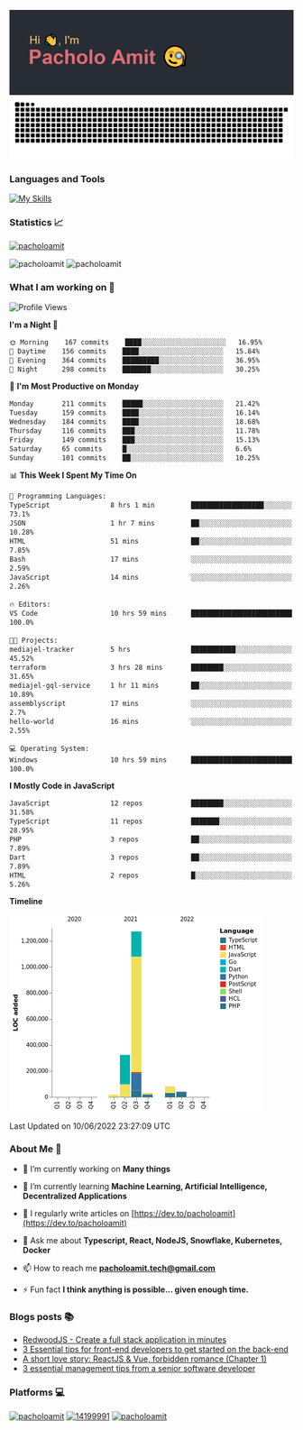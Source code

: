 <!-- <h1 align="center">Hi 👋, I'm Pacholo Amit</h1>
<h3 align="center">A jack of all trades, master of few</h3> -->

[![MasterHead](./assets/header-one.png)](https://github.com/pacholoamit)
![Github snake svg](https://raw.githubusercontent.com/pacholoamit/pacholoamit/snake-svg/github-contribution-grid-snake.svg)

<h3 align="left">Languages and Tools</h3>

[![My Skills](https://skillicons.dev/icons?i=ts,nodejs,aws,gcp,apollo,prisma,graphql,bash,dart,react,redis,py,docker,kubernetes,express,nestjs,firebase,flutter,go,git,github,grafana,linux,materialui,mongodb,mysql,postgres,supabase,heroku,netlify,js,html,css,bootstrap)](https://skillicons.dev)


### Statistics 📈

<!-- TROPHIES -->
<p align="left"> <a href="https://github.com/ryo-ma/github-profile-trophy"><img src="https://github-profile-trophy.vercel.app/?username=pacholoamit&theme=onedark&rank=SECRET,SSS,SS,S,AAA,AA,A&no-frame=true" alt="pacholoamit" /></a> </p>
<!-- TROPHIES END -->

<p>
  <!-- STREAK -->
  <img align="center" src="https://github-readme-streak-stats.herokuapp.com/?user=pacholoamit&theme=onedark&hide_border=true" alt="pacholoamit" width='410' />
  <!-- STREAK END -->
  
  <!-- GITHUB STATS -->
  <img align="center" src="https://github-stats-vercel-hvrdzgk4d-pacholoamit.vercel.app/api?username=pacholoamit&show_icons=true&theme=onedark&locale=en&hide_border=true" alt="pacholoamit" width='410' />
  <!-- GITHUB STATS END -->
</p>
<!-- Top Languages -->
<!--   <img align="center" src="https://github-stats-vercel-hvrdzgk4d-pacholoamit.vercel.app/api/top-langs/?username=pacholoamit&layout=compact&theme=onedark&hide_border=true&langs_count=6" alt="pacholoamit" width='410' /> -->
<!--  Top Languages END  -->



### What I am working on 🤔

<!--START_SECTION:waka-->

![Profile Views](http://img.shields.io/badge/Profile%20Views-11-blue)


**I'm a Night 🦉** 

```text
🌞 Morning    167 commits    ████░░░░░░░░░░░░░░░░░░░░░   16.95% 
🌆 Daytime    156 commits    ████░░░░░░░░░░░░░░░░░░░░░   15.84% 
🌃 Evening    364 commits    █████████░░░░░░░░░░░░░░░░   36.95% 
🌙 Night      298 commits    ███████░░░░░░░░░░░░░░░░░░   30.25%

```
📅 **I'm Most Productive on Monday** 

```text
Monday       211 commits    █████░░░░░░░░░░░░░░░░░░░░   21.42% 
Tuesday      159 commits    ████░░░░░░░░░░░░░░░░░░░░░   16.14% 
Wednesday    184 commits    ████░░░░░░░░░░░░░░░░░░░░░   18.68% 
Thursday     116 commits    ███░░░░░░░░░░░░░░░░░░░░░░   11.78% 
Friday       149 commits    ███░░░░░░░░░░░░░░░░░░░░░░   15.13% 
Saturday     65 commits     █░░░░░░░░░░░░░░░░░░░░░░░░   6.6% 
Sunday       101 commits    ██░░░░░░░░░░░░░░░░░░░░░░░   10.25%

```


📊 **This Week I Spent My Time On** 

```text
💬 Programming Languages: 
TypeScript               8 hrs 1 min         ██████████████████░░░░░░░   73.1% 
JSON                     1 hr 7 mins         ██░░░░░░░░░░░░░░░░░░░░░░░   10.28% 
HTML                     51 mins             ██░░░░░░░░░░░░░░░░░░░░░░░   7.85% 
Bash                     17 mins             ░░░░░░░░░░░░░░░░░░░░░░░░░   2.59% 
JavaScript               14 mins             ░░░░░░░░░░░░░░░░░░░░░░░░░   2.26%

🔥 Editors: 
VS Code                  10 hrs 59 mins      █████████████████████████   100.0%

🐱‍💻 Projects: 
mediajel-tracker         5 hrs               ███████████░░░░░░░░░░░░░░   45.52% 
terraform                3 hrs 28 mins       ████████░░░░░░░░░░░░░░░░░   31.65% 
mediajel-gql-service     1 hr 11 mins        ██░░░░░░░░░░░░░░░░░░░░░░░   10.89% 
assemblyscript           17 mins             ░░░░░░░░░░░░░░░░░░░░░░░░░   2.7% 
hello-world              16 mins             ░░░░░░░░░░░░░░░░░░░░░░░░░   2.55%

💻 Operating System: 
Windows                  10 hrs 59 mins      █████████████████████████   100.0%

```

**I Mostly Code in JavaScript** 

```text
JavaScript               12 repos            ████████░░░░░░░░░░░░░░░░░   31.58% 
TypeScript               11 repos            ███████░░░░░░░░░░░░░░░░░░   28.95% 
PHP                      3 repos             ██░░░░░░░░░░░░░░░░░░░░░░░   7.89% 
Dart                     3 repos             ██░░░░░░░░░░░░░░░░░░░░░░░   7.89% 
HTML                     2 repos             █░░░░░░░░░░░░░░░░░░░░░░░░   5.26%

```


**Timeline**

![Chart not found](https://raw.githubusercontent.com/pacholoamit/pacholoamit/main/charts/bar_graph.png) 


 Last Updated on 10/06/2022 23:27:09 UTC
<!--END_SECTION:waka-->


### About Me 🤗

- 🔭 I’m currently working on **Many things**

- 🌱 I’m currently learning **Machine Learning, Artificial Intelligence, Decentralized Applications**

- 📝 I regularly write articles on [https://dev.to/pacholoamit](https://dev.to/pacholoamit)

- 💬 Ask me about **Typescript, React, NodeJS, Snowflake, Kubernetes, Docker**

- 📫 How to reach me **pacholoamit.tech@gmail.com**

- ⚡ Fun fact **I think anything is possible... given enough time.**

### Blogs posts 📚

<!-- BLOG-POST-LIST:START -->
- [RedwoodJS - Create a full stack application in minutes](https://dev.to/pacholoamit/redwoodjs-create-a-full-stack-application-in-minutes-2hff)
- [3 Essential tips for front-end developers to get started on the back-end](https://dev.to/pacholoamit/3-essential-tips-for-front-end-developers-to-get-started-on-the-back-end-4nj4)
- [A short love story: ReactJS &amp; Vue, forbidden romance &lpar;Chapter 1&rpar;](https://dev.to/pacholoamit/a-short-love-story-reactjs-vue-forbidden-romance-chapter-1-6m0)
- [3 essential management tips from a senior software developer](https://dev.to/pacholoamit/3-essential-management-tips-from-a-senior-software-developer-54de)
<!-- BLOG-POST-LIST:END -->

<h3 align="left">Platforms 💻</h3>
<p align="left">
<a href="https://dev.to/pacholoamit" target="blank"><img align="center" src="https://cdn.jsdelivr.net/npm/simple-icons@3.0.1/icons/dev-dot-to.svg" alt="pacholoamit" height="30" width="40" /></a>
<a href="https://stackoverflow.com/users/14199991" target="blank"><img align="center" src="https://raw.githubusercontent.com/rahuldkjain/github-profile-readme-generator/master/src/images/icons/Social/stack-overflow.svg" alt="14199991" height="30" width="40" /></a>
<a href="https://codesandbox.com/pacholoamit" target="blank"><img align="center" src="https://cdn.jsdelivr.net/npm/simple-icons@3.0.1/icons/codesandbox.svg" alt="pacholoamit" height="30" width="40" /></a>
</p>
